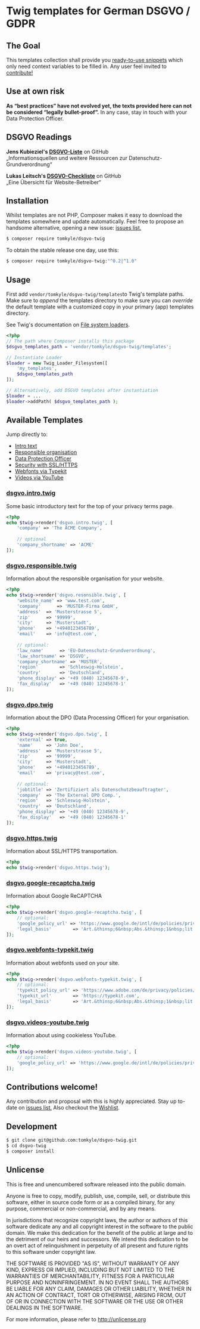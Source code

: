 # Twig templates for German DSGVO / GDPR 

## The Goal 

This templates collection shall provide you [ready-to-use snippets](#available-templates) which only need context variables to be filled in. Any user feel invited to [contribute!](#contributions-welcome)

## Use at own risk

**As “best practices” have not evolved yet, the texts provided here can not be considered “legally bullet-proof”.** In any case, stay in touch with your Data Protection Officer.

## DSGVO Readings


**Jens Kubieziel's [DSGVO-Liste](https://github.com/qbi/DSGVO-Liste)** on GitHub   
„Informationsquellen und weitere Ressourcen zur Datenschutz-Grundverordnung“ 

**Lukas Leitsch's [DSGVO-Checkliste](https://github.com/lukasleitsch/dsgvo-checkliste)** on GitHub  
„Eine Übersicht für Website-Betreiber“



## Installation

Whilst templates are not PHP, Composer makes it easy to download the templates somewhere and update automatically. Feel free to propose an handsome alternative, opening a new issue: [issues list.][i0]

```bash
$ composer require tomkyle/dsgvo-twig
```

To obtain the stable release one day, use this:

```bash
$ composer require tomkyle/dsgvo-twig:"^0.2|^1.0"
```

## Usage

First add `vendor/tomkyle/dsgvo-twig/templates`to Twig's template paths. Make sure to *append* the templates directory to make sure you can *override* the default template with a customized copy in your primary (app) templates directory. 

See Twig's documentation on [File system loaders](https://twig.symfony.com/doc/2.x/api.html#built-in-loaders).

```php
<?php
// The path where Composer installs this package
$dsgvo_templates_path = 'vendor/tomkyle/dsgvo-twig/templates';

// Instantiate Loader
$loader = new Twig_Loader_Filesystem([
	'my_templates',
	$dsgvo_templates_path
]);

// Alternatively, add DSGVO templates after instantiation
$loader = ...
$loader->addPath( $dsgvo_templates_path );
```



## Available Templates

Jump directly to:

- [Intro text](#dsgvointrotwig)
- [Responsible organisation](#dsgvoresponsibletwig)
- [Data Protection Officer](#dsgvodpotwig)
- [Security with SSL/HTTPS](#dsgvohttpstwig)
- [Webfonts via Typekit](#dsgvowebfonts-typekittwig)
- [Videos via YouTube](#dsgvovideos-youtubetwig)



### [dsgvo.intro.twig](templates/dsgvo.intro.twig)

Some basic introductory text for the top of your privacy terms page.

```php
<?php
echo $twig->render('dsgvo.intro.twig', [
	'company' => 'The ACME Company',
	
	// optional
	'company_shortname' => 'ACME'
]);
```

### [dsgvo.responsible.twig](templates/dsgvo.responsible.twig)

Information about the responsible organisation for your website.

```php
<?php
echo $twig->render('dsgvo.resonsible.twig', [
	'website_name' => 'www.test.com',
	'company'      => 'MUSTER-Firma GmbH',
	'address'  => 'Musterstrasse 5',
	'zip'      => '99999',
	'city'     => 'Musterstadt',
	'phone'    => '+4940123456789',
	'email'    => 'info@test.com',
	
	// optional:
	'law_name'      => 'EU-Datenschutz-Grundverordnung',
	'law_shortname' => 'DSGVO',
	'company_shortname' => 'MUSTER',
	'region'        => 'Schleswig-Holstein',
	'country'       => 'Deutschland',
	'phone_display' => '+49 (040) 12345678-9',
	'fax_display'   => '+49 (040) 12345678-1'
]);
```

### [dsgvo.dpo.twig](templates/dsgvo.dpo.twig)

Information about the DPO (Data Processing Officer) for your organisation.

```php
<?php
echo $twig->render('dsgvo.dpo.twig', [
	'external' => true,
	'name'     => 'John Doe',
	'address'  => 'Musterstrasse 5',
	'zip'      => '99999',
	'city'     => 'Musterstadt',
	'phone'    => '+4940123456789',
	'email'    => 'privacy@test.com',
	
	// optional:
	'jobtitle' => 'Zertifiziert als Datenschutzbeauftragter',
	'company'  => 'The External DPO Comp.',
	'region'   => 'Schleswig-Holstein',
	'country'  => 'Deutschland',
	'phone_display' => '+49 (040) 12345678-9',
	'fax_display'   => '+49 (040) 12345678-1'
]);
```

### [dsgvo.https.twig](templates/dsgvo.https.twig)

Information about SSL/HTTPS transportation.

```php
<?php
echo $twig->render('dsgvo.https.twig');
```



### [dsgvo.google-recaptcha.twig](templates/dsgvo.google-recaptcha.twig)

Information about Google ReCAPTCHA

```php
<?php
echo $twig->render('dsgvo.google-recaptcha.twig', [
	// optional:
	'google_policy_url' => 'https://www.google.de/intl/de/policies/privacy/',
	'legal_basis'        => 'Art.&thinsp;6&nbsp;Abs.&thinsp;1&nbsp;lit.&thinsp;b,c&nbsp;DSGVO'
]);
```



### [dsgvo.webfonts-typekit.twig](templates/dsgvo.webfonts-typekit.twig)

Information about webfonts used on your site.

```php
<?php
echo $twig->render('dsgvo.webfonts-typekit.twig', [
	// optional:
	'typekit_policy_url' => 'https://www.adobe.com/de/privacy/policies/typekit.html',
	'typekit_url'        => 'https://typekit.com',
	'legal_basis'        => 'Art.&thinsp;6&nbsp;Abs.&thinsp;1&nbsp;lit.&thinsp;f&nbsp;DSGVO'
]);
```



### [dsgvo.videos-youtube.twig](templates/dsgvo.videos-youtube.twig)

Information about using cookieless YouTube.

```php
<?php
echo $twig->render('dsgvo.videos-youtube.twig', [
	// optional:
	'google_policy_url' => 'https://www.google.de/intl/de/policies/privacy/'
]);
```





## Contributions welcome!

Any contribution and proposal with this is highly appreciated. Stay up to-date on [issues list.][i0] Also checkout the [Wishlist][wishlist].

[i0]: https://github.com/tomkyle/dsgvo-twig/issues
[wishlist]: https://github.com/tomkyle/dsgvo-twig/issues/4


## Development

```bash
$ git clone git@github.com:tomkyle/dsgvo-twig.git
$ cd dsgvo-twig
$ composer install
```



## Unlicense

This is free and unencumbered software released into the public domain.

Anyone is free to copy, modify, publish, use, compile, sell, or
distribute this software, either in source code form or as a compiled
binary, for any purpose, commercial or non-commercial, and by any
means.

In jurisdictions that recognize copyright laws, the author or authors
of this software dedicate any and all copyright interest in the
software to the public domain. We make this dedication for the benefit
of the public at large and to the detriment of our heirs and
successors. We intend this dedication to be an overt act of
relinquishment in perpetuity of all present and future rights to this
software under copyright law.

THE SOFTWARE IS PROVIDED "AS IS", WITHOUT WARRANTY OF ANY KIND,
EXPRESS OR IMPLIED, INCLUDING BUT NOT LIMITED TO THE WARRANTIES OF
MERCHANTABILITY, FITNESS FOR A PARTICULAR PURPOSE AND NONINFRINGEMENT.
IN NO EVENT SHALL THE AUTHORS BE LIABLE FOR ANY CLAIM, DAMAGES OR
OTHER LIABILITY, WHETHER IN AN ACTION OF CONTRACT, TORT OR OTHERWISE,
ARISING FROM, OUT OF OR IN CONNECTION WITH THE SOFTWARE OR THE USE OR
OTHER DEALINGS IN THE SOFTWARE.

For more information, please refer to <http://unlicense.org>

